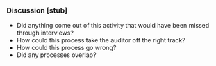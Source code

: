 ### Discussion  [stub]

  * Did anything come out of this activity that would have been missed through interviews?
  * How could this process take the auditor off the right track?
  * How could this process go wrong?
  * Did any processes overlap?
